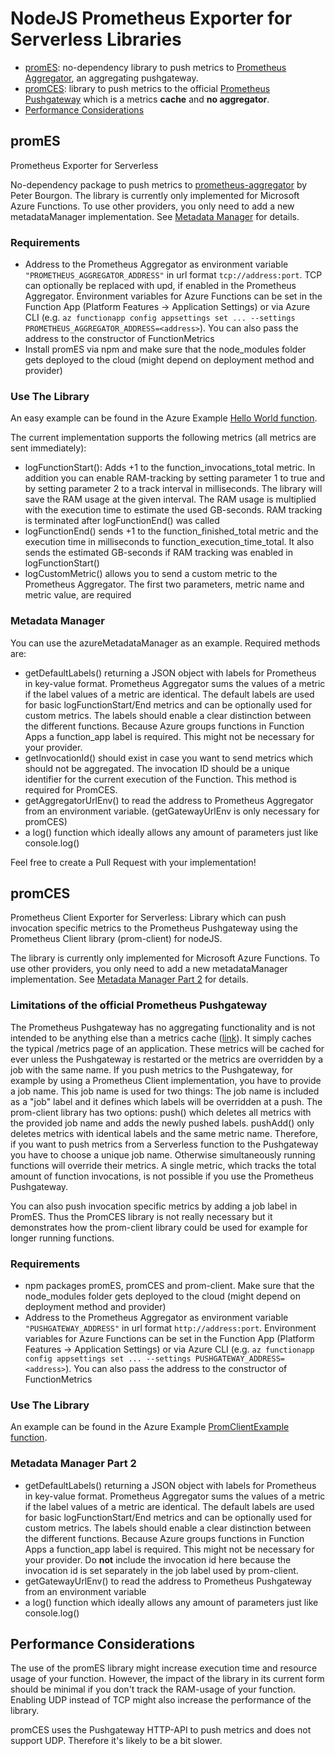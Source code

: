 # NodeJS Prometheus Exporter for Serverless Libraries

- [promES](#promES): no-dependency library to push metrics to [Prometheus Aggregator](https://github.com/peterbourgon/prometheus-aggregator), an aggregating pushgateway.
- [promCES](#promCES): library to push metrics to the official [Prometheus Pushgateway](https://github.com/prometheus/pushgateway) which is a metrics **cache** and **no aggregator**.
- [Performance Considerations](#Performance-Considerations)

## promES
Prometheus Exporter for Serverless

No-dependency package to push metrics to [prometheus-aggregator](https://github.com/peterbourgon/prometheus-aggregator) by Peter Bourgon. The library is currently only implemented for Microsoft Azure Functions. To use other providers, you only need to add a new metadataManager implementation. See [Metadata Manager](#Metadata-Manager) for details.

### Requirements
- Address to the Prometheus Aggregator as environment variable `"PROMETHEUS_AGGREGATOR_ADDRESS"` in url format `tcp://address:port`. TCP can optionally be replaced with upd, if enabled in the Prometheus Aggregator. Environment variables for Azure Functions can be set in the Function App (Platform Features -> Application Settings) or via Azure CLI (e.g. `az functionapp config appsettings set ... --settings PROMETHEUS_AGGREGATOR_ADDRESS=<address>`). You can also pass the address to the constructor of FunctionMetrics
- Install promES via npm and make sure that the node_modules folder gets deployed to the cloud (might depend on deployment method and provider)

### Use The Library
An easy example can be found in the Azure Example [Hello World function](example/azure/functions/image-processor-app/HelloWorld/index.js).

The current implementation supports the following metrics (all metrics are sent immediately):

- logFunctionStart(): Adds +1 to the function_invocations_total metric. In addition you can enable RAM-tracking by setting parameter 1 to true and by setting parameter 2 to a track interval in milliseconds. The library will save the RAM usage at the given interval. The RAM usage is multiplied with the execution time to estimate the used GB-seconds. RAM tracking is terminated after logFunctionEnd() was called
- logFunctionEnd() sends +1 to the function_finished_total metric and the execution time in milliseconds to function_execution_time_total. It also sends the estimated GB-seconds if RAM tracking was enabled in logFunctionStart()
- logCustomMetric() allows you to send a custom metric to the Prometheus Aggregator. The first two parameters, metric name and metric value, are required

### Metadata Manager

You can use the azureMetadataManager as an example. Required methods are:
- getDefaultLabels() returning a JSON object with labels for Prometheus in key-value format. Prometheus Aggregator sums the values of a metric if the label values of a metric are identical. The default labels are used for basic logFunctionStart/End metrics and can be optionally used for custom metrics. The labels should enable a clear distinction between the different functions. Because Azure groups functions in Function Apps a function_app label is required. This might not be necessary for your provider.
- getInvocationId() should exist in case you want to send metrics which should not be aggregated. The invocation ID should be a unique identifier for the current execution of the Function. This method is required for PromCES.
- getAggregatorUrlEnv() to read the address to Prometheus Aggregator from an environment variable. (getGatewayUrlEnv is only necessary for promCES)
- a log() function which ideally allows any amount of parameters just like console.log()

Feel free to create a Pull Request with your implementation!

## promCES
Prometheus Client Exporter for Serverless: Library which can push invocation specific metrics to the Prometheus Pushgateway using the Prometheus Client library (prom-client) for nodeJS.

The library is currently only implemented for Microsoft Azure Functions. To use other providers, you only need to add a new metadataManager implementation. See [Metadata Manager Part 2](#Metadata-Manager-part-2) for details.

### Limitations of the official Prometheus Pushgateway

The Prometheus Pushgateway has no aggregating functionality and is not intended to be anything else than a metrics cache ([link](https://github.com/prometheus/pushgateway#non-goals)). It simply caches the typical /metrics page of an application. These metrics will be cached for ever unless the Pushgateway is restarted or the metrics are overridden by a job with the same name. If you push metrics to the Pushgateway, for example by using a Prometheus Client implementation, you have to provide a job name. This job name is used for two things: The job name is included as a "job" label and it defines which labels will be overridden at a push. The prom-client library has two options: push() which deletes all metrics with the provided job name and adds the newly pushed labels. pushAdd() only deletes metrics with identical labels and the same metric name. Therefore, if you want to push metrics from a Serverless function to the Pushgateway you have to choose a unique job name. Otherwise simultaneously running functions will override their metrics. A single metric, which tracks the total amount of function invocations, is not possible if you use the Prometheus Pushgateway.

You can also push invocation specific metrics by adding a job label in PromES. Thus the PromCES library is not really necessary but it demonstrates how the prom-client library could be used for example for longer running functions.

### Requirements

- npm packages promES, promCES and prom-client. Make sure that the node_modules folder gets deployed to the cloud (might depend on deployment method and provider)
- Address to the Prometheus Aggregator as environment variable `"PUSHGATEWAY_ADDRESS"` in url format `http://address:port`. Environment variables for Azure Functions can be set in the Function App (Platform Features -> Application Settings) or via Azure CLI (e.g. `az functionapp config appsettings set ... --settings PUSHGATEWAY_ADDRESS=<address>`). You can also pass the address to the constructor of FunctionMetrics

### Use The Library
An example can be found in the Azure Example [PromClientExample function](example/azure/functions/image-processor-app/PromClientExample/index.js).


### Metadata Manager Part 2

- getDefaultLabels() returning a JSON object with labels for Prometheus in key-value format. Prometheus Aggregator sums the values of a metric if the label values of a metric are identical. The default labels are used for basic logFunctionStart/End metrics and can be optionally used for custom metrics. The labels should enable a clear distinction between the different functions. Because Azure groups functions in Function Apps a function_app label is required. This might not be necessary for your provider. Do **not** include the invocation id here because the invocation id is set separately in the job label used by prom-client.
- getGatewayUrlEnv() to read the address to Prometheus Pushgateway from an environment variable
- a log() function which ideally allows any amount of parameters just like console.log()

## Performance Considerations

The use of the promES library might increase execution time and resource usage of your function. However, the impact of the library in its current form should be minimal if you don't track the RAM-usage of your function. Enabling UDP instead of TCP might also increase the performance of the library.

promCES uses the Pushgateway HTTP-API to push metrics and does not support UDP. Therefore it's likely to be a bit slower.